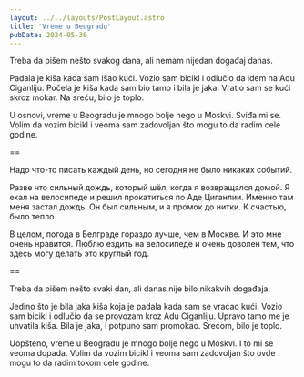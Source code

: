 ```yaml
---
layout: ../../layouts/PostLayout.astro
title: 'Vreme u Beogradu'
pubDate: 2024-05-30
---
```


Treba da pišem nešto svakog dana, ali nemam nijedan događaj danas.

Padala je kiša kada sam išao kući. Vozio sam bicikl i odlučio da idem na Adu Ciganliju. Počela je kiša kada sam bio tamo i bila je jaka. Vratio sam se kući skroz mokar. Na sreću, bilo je toplo.

U osnovi, vreme u Beogradu je mnogo bolje nego u Moskvi. Sviđa mi se. Volim da vozim bicikl i veoma sam zadovoljan što mogu to da radim cele godine.

==

Надо что-то писать каждый день, но сегодня не было никаких событий.

Разве что сильный дождь, который шёл, когда я возвращался домой. Я ехал на велосипеде и решил прокатиться по Аде Циганлии. Именно там меня застал дождь. Он был сильным, и я промок до нитки. К счастью, было тепло.

В целом, погода в Белграде гораздо лучше, чем в Москве. И это мне очень нравится. Люблю ездить на велосипеде и очень доволен тем, что здесь могу делать это круглый год.

==

Treba da pišem nešto svaki dan, ali danas nije bilo nikakvih događaja.

Jedino što je bila jaka kiša koja je padala kada sam se vraćao kući. Vozio sam bicikl i odlučio da se provozam kroz Adu Ciganliju. Upravo tamo me je uhvatila kiša. Bila je jaka, i potpuno sam promokao. Srećom, bilo je toplo.

Uopšteno, vreme u Beogradu je mnogo bolje nego u Moskvi. I to mi se veoma dopada. Volim da vozim bicikl i veoma sam zadovoljan što ovde mogu to da radim tokom cele godine.
